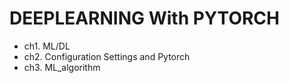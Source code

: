 # DEEPLEARNING With PYTORCH

- ch1. ML/DL
- ch2. Configuration Settings and Pytorch
- ch3. ML_algorithm
